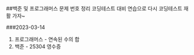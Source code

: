 ##백준 및 프로그래머스 문제 번호 정리
코딩테스트 대비 연습으로 다시 코딩테스트 재활 가자~

###2023-03-14
1. 프로그래머스 - 연속된 수의 합
2. 백준 - 25304 영수증

